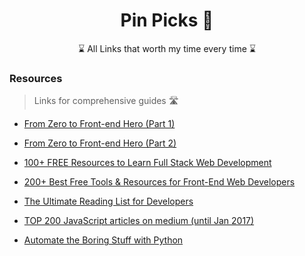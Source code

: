 
<h1 align="center">Pin Picks 📌</h1>

<p align="center">
⌛ All Links that worth my time every time ⌛
</p>

### Resources
> Links for comprehensive guides 🛣


- [From Zero to Front-end Hero (Part 1)](https://medium.freecodecamp.com/from-zero-to-front-end-hero-part-1-7d4f7f0bff02)
- [From Zero to Front-end Hero (Part 2)](https://medium.freecodecamp.com/from-zero-to-front-end-hero-part-2-adfa4824da9b)
- [100+ FREE Resources to Learn Full Stack Web Development](https://github.com/bmorelli25/Become-A-Full-Stack-Web-Developer)
- [200+ Best Free Tools & Resources for Front-End Web Developers](https://medium.com/@ti_asif/200-best-free-tools-resources-for-front-end-web-developers-3fb3c415a643#.oq3s5llo4)
- [The Ultimate Reading List for Developers](https://medium.com/@YogevSitton/the-ultimate-reading-list-for-developers-e96c832d9687)

- [TOP 200 JavaScript articles on medium (until Jan 2017)](https://hackernoon.com/top-200-javascript-articles-on-medium-until-jan-2017-a0c6a1bfe094)

- [Automate the Boring Stuff with Python](https://automatetheboringstuff.com/)
